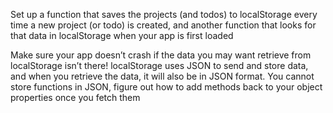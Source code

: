 Set up a function that saves the projects (and todos) to localStorage every time a new project (or todo) is created,
and another function that looks for that data in localStorage when your app is first loaded

Make sure your app doesn’t crash if the data you may want retrieve from localStorage isn’t there!
localStorage uses JSON to send and store data, and when you retrieve the data, it will also be in JSON format. You cannot store functions in JSON, figure out how to add methods back to your object properties once you fetch them
